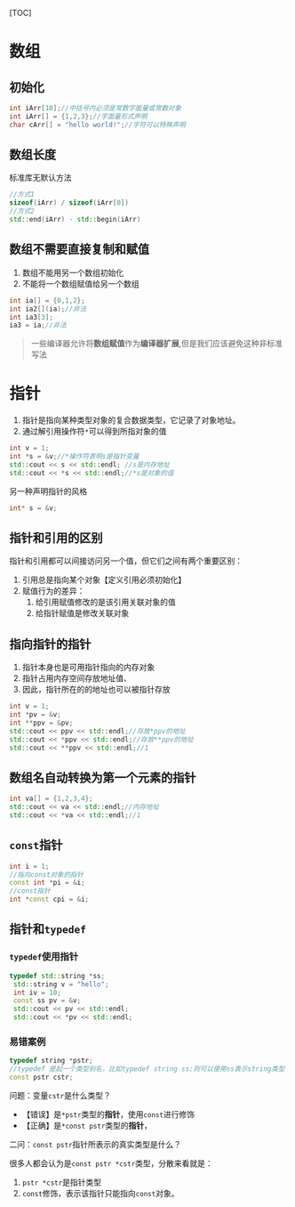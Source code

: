 [TOC]

# 数组
## 初始化
```c++
int iArr[10];//中括号内必须是常数字面量或常数对象
int iArr[] = {1,2,3};//字面量形式声明
char cArr[] = "hello world!";//字符可以特殊声明
```

## 数组长度
标准库无默认方法
```c++
//方式1
sizeof(iArr) / sizeof(iArr[0])
//方式2
std::end(iArr) - std::begin(iArr)
```

## 数组不需要直接复制和赋值
1. 数组不能用另一个数组初始化
2. 不能将一个数组赋值给另一个数组

```c++
int ia[] = {0,1,2};
int ia2[](ia);//非法
int ia3[3];
ia3 = ia;//非法
```

> 一些编译器允许将**数组赋值**作为**编译器扩展**,但是我们应该避免这种非标准写法

# 指针
1. 指针是指向某种类型对象的复合数据类型，它记录了对象地址。
2. 通过解引用操作符`*`可以得到所指对象的值

```c++
int v = 1;
int *s = &v;//*操作符表明s是指针变量
std::cout << s << std::endl; //s是内存地址
std::cout << *s << std::endl;//*s是对象的值
```

另一种声明指针的风格
```c++
int* s = &v;
```

## 指针和引用的区别
指针和引用都可以间接访问另一个值，但它们之间有两个重要区别：
1. 引用总是指向某个对象【定义引用必须初始化】
2. 赋值行为的差异：
   1. 给引用赋值修改的是该引用关联对象的值
   2. 给指针赋值是修改关联对象

## 指向指针的指针
1. 指针本身也是可用指针指向的内存对象
2. 指针占用内存空间存放地址值、
3. 因此，指针所在的的地址也可以被指针存放
```c++
int v = 1;
int *pv = &v;
int **ppv = &pv;
std::cout << ppv << std::endl;//存放*ppv的地址
std::cout << *ppv << std::endl;//存放**ppv的地址
std::cout << **ppv << std::endl;//1
```

## 数组名自动转换为第一个元素的指针
```c++
int va[] = {1,2,3,4};
std::cout << va << std::endl;//内存地址
std::cout << *va << std::endl;//1
```

## `const`指针
```c++
int i = 1;
//指向const对象的指针
const int *pi = &i;
//const指针
int *const cpi = &i;
```

## 指针和`typedef`
### `typedef`使用指针
```c++
typedef std::string *ss;
 std::string v = "hello";
 int iv = 10;
 const ss pv = &v;
 std::cout << pv << std::endl;
 std::cout << *pv << std::endl;
 ```

### 易错案例
```c++
typedef string *pstr;
//typedef 是起一个类型别名，比如typedef string ss;则可以使用ss表示string类型
const pstr cstr;
```
问题：变量`cstr`是什么类型？

- 【错误】是`*pstr`类型的**指针**，使用`const`进行修饰
- 【正确】是`*const pstr`类型的**指针**，

二问：`const pstr`指针所表示的真实类型是什么？

很多人都会认为是`const pstr *cstr`类型，分散来看就是：
1. `pstr *cstr`是指针类型
2. `const`修饰，表示该指针只能指向`const`对象。